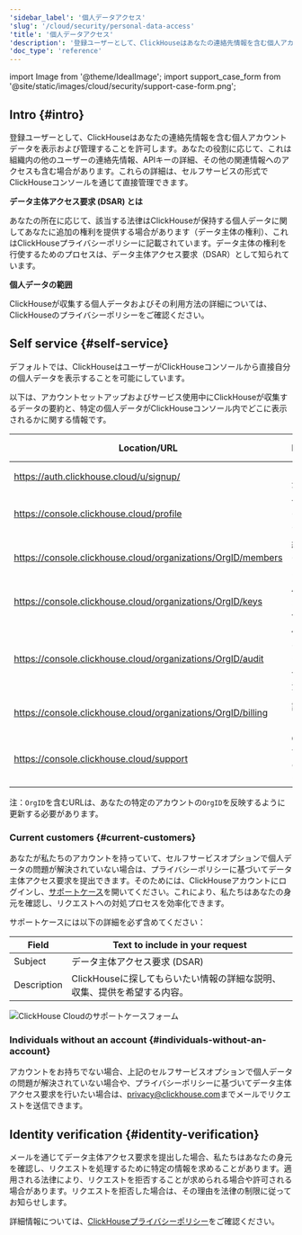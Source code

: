 ```yaml
---
'sidebar_label': '個人データアクセス'
'slug': '/cloud/security/personal-data-access'
'title': '個人データアクセス'
'description': '登録ユーザーとして、ClickHouseはあなたの連絡先情報を含む個人アカウントデータを表示および管理することを許可します。'
'doc_type': 'reference'
---
```


import Image from '@theme/IdealImage';
import support_case_form from '@site/static/images/cloud/security/support-case-form.png';

## Intro {#intro}

登録ユーザーとして、ClickHouseはあなたの連絡先情報を含む個人アカウントデータを表示および管理することを許可します。あなたの役割に応じて、これは組織内の他のユーザーの連絡先情報、APIキーの詳細、その他の関連情報へのアクセスも含む場合があります。これらの詳細は、セルフサービスの形式でClickHouseコンソールを通じて直接管理できます。

**データ主体アクセス要求 (DSAR) とは**

あなたの所在に応じて、該当する法律はClickHouseが保持する個人データに関してあなたに追加の権利を提供する場合があります（データ主体の権利）、これはClickHouseプライバシーポリシーに記載されています。データ主体の権利を行使するためのプロセスは、データ主体アクセス要求（DSAR）として知られています。

**個人データの範囲**

ClickHouseが収集する個人データおよびその利用方法の詳細については、ClickHouseのプライバシーポリシーをご確認ください。

## Self service {#self-service}

デフォルトでは、ClickHouseはユーザーがClickHouseコンソールから直接自分の個人データを表示することを可能にしています。

以下は、アカウントセットアップおよびサービス使用中にClickHouseが収集するデータの要約と、特定の個人データがClickHouseコンソール内でどこに表示されるかに関する情報です。

| Location/URL | Description | Personal Data |
|-------------|----------------|-----------------------------------------|
| https://auth.clickhouse.cloud/u/signup/ | アカウント登録 | email, password |
| https://console.clickhouse.cloud/profile | 一般ユーザープロフィールの詳細 |  name, email |
| https://console.clickhouse.cloud/organizations/OrgID/members | 組織内のユーザーのリスト | name, email |
| https://console.clickhouse.cloud/organizations/OrgID/keys | APIキーのリストとその作成者 | email |
| https://console.clickhouse.cloud/organizations/OrgID/audit | 個別ユーザーによるアクションの一覧を示す活動ログ | email |
| https://console.clickhouse.cloud/organizations/OrgID/billing | 請求情報および請求書 | billing address, email |
| https://console.clickhouse.cloud/support | ClickHouseサポートとのインタラクション | name, email |

注：`OrgID`を含むURLは、あなたの特定のアカウントの`OrgID`を反映するように更新する必要があります。

### Current customers {#current-customers}

あなたが私たちのアカウントを持っていて、セルフサービスオプションで個人データの問題が解決されていない場合は、プライバシーポリシーに基づいてデータ主体アクセス要求を提出できます。そのためには、ClickHouseアカウントにログインし、[サポートケース](https://console.clickhouse.cloud/support)を開いてください。これにより、私たちはあなたの身元を確認し、リクエストへの対処プロセスを効率化できます。

サポートケースには以下の詳細を必ず含めてください：

| Field | Text to include in your request |
|-------------|---------------------------------------------------|
| Subject     | データ主体アクセス要求 (DSAR)                |
| Description | ClickHouseに探してもらいたい情報の詳細な説明、収集、提供を希望する内容。 |

<Image img={support_case_form} size="sm" alt="ClickHouse Cloudのサポートケースフォーム" border />

### Individuals without an account {#individuals-without-an-account}

アカウントをお持ちでない場合、上記のセルフサービスオプションで個人データの問題が解決されていない場合や、プライバシーポリシーに基づいてデータ主体アクセス要求を行いたい場合は、[privacy@clickhouse.com](mailto:privacy@clickhouse.com)までメールでリクエストを送信できます。

## Identity verification {#identity-verification}

メールを通じてデータ主体アクセス要求を提出した場合、私たちはあなたの身元を確認し、リクエストを処理するために特定の情報を求めることがあります。適用される法律により、リクエストを拒否することが求められる場合や許可される場合があります。リクエストを拒否した場合は、その理由を法律の制限に従ってお知らせします。

詳細情報については、[ClickHouseプライバシーポリシー](https://clickhouse.com/legal/privacy-policy)をご確認ください。
